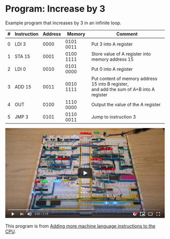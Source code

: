 # Program: Increase by 3

Example program that increases by 3 in an infinite loop.

|#|Instruction|Address|Memory|Comment|
|---|------|----|---------|------------|
|0|LDI  3|0000|0101 0011|Put 3 into A register|
|1|STA 15|0001|0100 1111|Store value of A register into memory address 15|
|2|LDI  0|0010|0101 0000|Put 0 into A register|
|3|ADD 15|0011|0010 1111|Put content of memory address 15 into B register,<br> and add the sum of A+B into A register|
|4|OUT   |0100|1110 0000|Output the value of the A register|
|5|JMP  3|0101|0110 0011|Jump to instruction 3|

[![YouTube video of computer](../resources/yt-inc-by-three-thumb.png)](https://www.youtube.com/watch?v=IgK4RUf5AlI "Click to play")

This program is from [Adding more machine language instructions to the CPU](https://www.youtube.com/watch?v=FCscQGBIL-Y).

